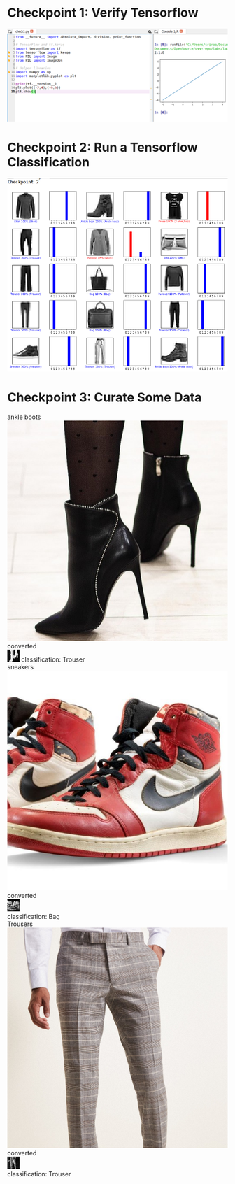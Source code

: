 # Checkpoint 1: Verify Tensorflow
![Pop-up](check1.png)
# Checkpoint 2: Run a Tensorflow Classification
![Pop-up](check2.png)
# Checkpoint 3: Curate Some Data
ankle boots<br>
![ankle](ankleboots.png)
converted<br>
![ank_conv](ankleboots_converted.png)
classification: Trouser<br>
sneakers<br>
![sneak](sneakers.jpg)<br>
converted<br>
![sne_conv](sneakers_converted.jpg)<br>
classification: Bag<br>
Trousers<br>
![trous](trousers.jpg)<br>
converted<br>
![tro_conv](trousers_converted.jpg)<br>
classification: Trouser
